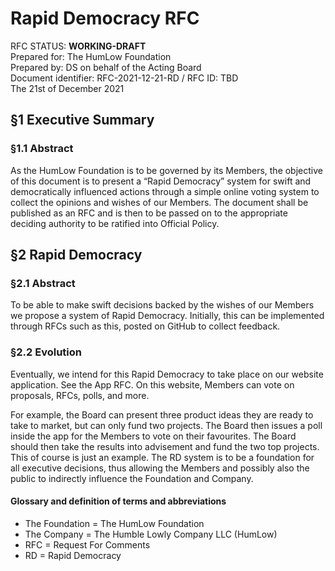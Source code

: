 # Rapid Democracy RFC

RFC STATUS: **WORKING-DRAFT**<br>
Prepared for: The HumLow Foundation<br>
Prepared by: DS on behalf of the Acting Board<br>
Document identifier: RFC-2021-12-21-RD / RFC ID: TBD<br>
The 21st of December 2021<br>

## §1 Executive Summary

### §1.1 Abstract
As the HumLow Foundation is to be governed by its Members, the objective of this document is to present a “Rapid Democracy” system for swift and democratically influenced actions through a simple online voting system to collect the opinions and wishes of our Members. The document shall be published as an RFC and is then to be passed on to the appropriate deciding authority to be ratified into Official Policy.

## §2 Rapid Democracy

### §2.1 Abstract
To be able to make swift decisions backed by the wishes of our Members we propose a system of Rapid Democracy. Initially, this can be implemented through RFCs such as this, posted on GitHub to collect feedback.

### §2.2 Evolution
Eventually, we intend for this Rapid Democracy to take place on our website application. See the App RFC. On this website, Members can vote on proposals, RFCs, polls, and more.

For example, the Board can present three product ideas they are ready to take to market, but can only fund two projects. The Board then issues a poll inside the app for the Members to vote on their favourites. The Board should then take the results into advisement and fund the two top projects. This of course is just an example. The RD system is to be a foundation for all executive decisions, thus allowing the Members and possibly also the public to indirectly influence the Foundation and Company.


#### Glossary and definition of terms and abbreviations
-   The Foundation = The HumLow Foundation
-   The Company = The Humble Lowly Company LLC (HumLow)
-   RFC = Request For Comments
-   RD = Rapid Democracy
